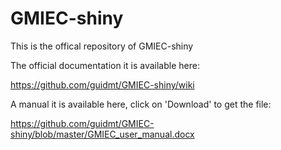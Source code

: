 # GMIEC-shiny
This is the offical repository of GMIEC-shiny

The official documentation it is available here:

https://github.com/guidmt/GMIEC-shiny/wiki

A manual it is available here, click on 'Download' to get the file:

https://github.com/guidmt/GMIEC-shiny/blob/master/GMIEC_user_manual.docx

